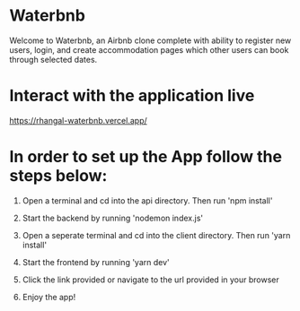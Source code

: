 # Waterbnb

Welcome to Waterbnb, an Airbnb clone complete with ability to register new users, login, and create accommodation pages which other users can book through selected dates.

# Interact with the application live
https://rhangal-waterbnb.vercel.app/

# In order to set up the App follow the steps below:

1. Open a terminal and cd into the api directory. Then run 'npm install'

2. Start the backend by running 'nodemon index.js'

3. Open a seperate terminal and cd into the client directory. Then run 'yarn install'

4. Start the frontend by running 'yarn dev'

5. Click the link provided or navigate to the url provided in your browser

6. Enjoy the app!
